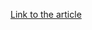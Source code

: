 [Link to the article](https://thehackernews.com/2025/03/outsmarting-cyber-threats-with-attack.html)
